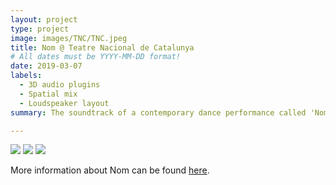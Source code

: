 ```yaml
---
layout: project
type: project
image: images/TNC/TNC.jpeg
title: Nom @ Teatre Nacional de Catalunya
# All dates must be YYYY-MM-DD format!
date: 2019-03-07
labels:
  - 3D audio plugins
  - Spatial mix
  - Loudspeaker layout
summary: The soundtrack of a contemporary dance performance called 'Nom' by Cesc Gelabert was live mixed in 3D by thanks to Sfëar plugins and a 3D loudspeaker layout.

---
```


<div class="ui small rounded images">
  <img class="ui image" src="../images/TNC1.jpg">
  <img class="ui image" src="../images/TNC2.jpg">
  <img class="ui image" src="../images/TNC3.png">

</div>

More information about Nom can be found [here](https://www.tnc.cat/es/nom).<br /><br />

